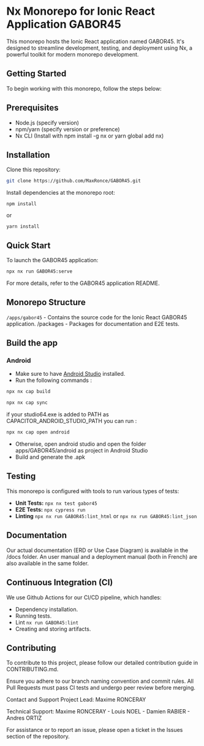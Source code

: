 # Nx Monorepo for Ionic React Application GABOR45
This monorepo hosts the Ionic React application named GABOR45. It's designed to streamline development, testing, and deployment using Nx, a powerful toolkit for modern monorepo development.

## Getting Started
To begin working with this monorepo, follow the steps below:

## Prerequisites
- Node.js (specify version)
- npm/yarn (specify version or preference)
- Nx CLI (Install with npm install -g nx or yarn global add nx)

## Installation

Clone this repository:
```bash
git clone https://github.com/MaxRonce/GABOR45.git
```

Install dependencies at the monorepo root:
```
npm install
```
or
```
yarn install
```

## Quick Start
To launch the GABOR45 application:

```bash
npx nx run GABOR45:serve
```
For more details, refer to the GABOR45 application README.

## Monorepo Structure
`/apps/gabor45` - Contains the source code for the Ionic React GABOR45 application.
/packages - Packages for documentation and E2E tests.

## Build the app

### Android
- Make sure to have [Android Studio]() installed.
- Run the following commands :
 ```bash
 npx nx cap build
 ```
  ```bash
 npx nx cap sync
 ```
 if your studio64.exe is added to PATH as CAPACITOR_ANDROID_STUDIO_PATH you can run : 
  ```bash
 npx nx cap open android
 ```
- Otherwise, open android studio and open the folder apps/GABOR45/android as project in Android Studio
- Build and generate the .apk

## Testing
This monorepo is configured with tools to run various types of tests:

- **Unit Tests:** ```npx nx test gabor45```
- **E2E Tests:**  ```npx cypress run```
- **Linting** ```npx nx run GABOR45:lint_html``` or ```npx nx run GABOR45:lint_json```

## Documentation

Our actual documentation (ERD or Use Case Diagram) is available in the /docs folder.
An user manual and a deployment manual (both in French) are also available in the same folder.

## Continuous Integration (CI)
We use Github Actions for our CI/CD pipeline, which handles:

- Dependency installation.
- Running tests.
- Lint ```nx run GABOR45:lint```
- Creating and storing artifacts.


## Contributing
To contribute to this project, please follow our detailed contribution guide in CONTRIBUTING.md.

Ensure you adhere to our branch naming convention and commit rules. All Pull Requests must pass CI tests and undergo peer review before merging.

Contact and Support
Project Lead: Maxime RONCERAY 

Technical Support: Maxime RONCERAY - Louis NOEL - Damien RABIER - Andres ORTIZ

For assistance or to report an issue, please open a ticket in the Issues section of the repository.
